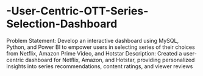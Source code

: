 # -User-Centric-OTT-Series-Selection-Dashboard
Problem Statement: Develop an interactive dashboard using MySQL, Python, and Power BI to empower users in
selecting series of their choices from Netflix, Amazon Prime Video, and Hotstar
Description: Created a user-centric dashboard for Netflix, Amazon, and Hotstar, providing personalized insights
into series recommendations, content ratings, and viewer reviews
